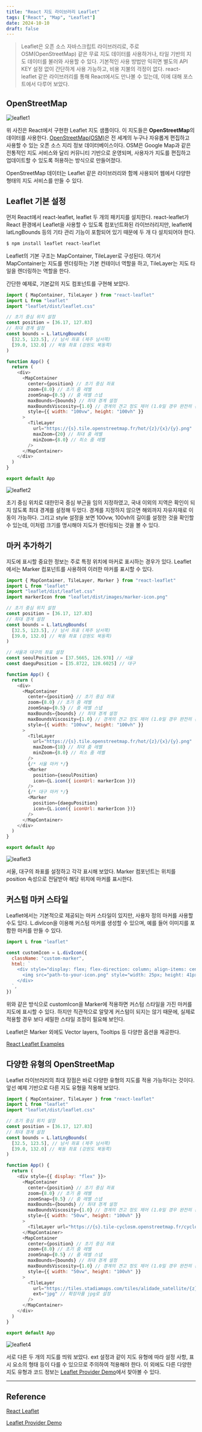 ```yaml
---
title: "React 지도 라이브러리 Leaflet"
tags: ["React", "Map", "Leaflet"]
date: 2024-10-10
draft: false
---
```


> Leaflet은 오픈 소스 자바스크립트 라이브러리로, 주로 OSM(OpenStreetMap) 같은 무료 지도 데이터를 사용하거나, 타일 기반의 지도 데이터를 불러와 사용할 수 있다. 기본적인 사용 방법만 익히면 별도의 API KEY 설정 없이 간단하게 사용 가능하고, 비용 지불의 걱정이 없다. react-leaflet 같은 라이브러리를 통해 React에서도 만나볼 수 있는데, 이에 대해 포스트에서 다루어 보았다.

## OpenStreetMap

<img alt='leaflet1' src='https://raw.githubusercontent.com/yhuj79/blog-assets/main/241010/leaflet1.png'>

위 사진은 React에서 구현한 Leaflet 지도 샘플이다. 이 지도들은 **OpenStreetMap**의 데이터를 사용한다. [OpenStreetMap(OSM)](https://www.openstreetmap.org/#map=7/35.948/127.736)은 전 세계의 누구나 자유롭게 편집하고 사용할 수 있는 오픈 소스 지리 정보 데이터베이스이다. OSM은 Google Map과 같은 전통적인 지도 서비스와 달리 커뮤니티 기반으로 운영되며, 사용자가 지도를 편집하고 업데이트할 수 있도록 허용하는 방식으로 만들어졌다.

OpenStreetMap 데이터는 Leaflet 같은 라이브러리와 함께 사용되어 웹에서 다양한 형태의 지도 서비스를 만들 수 있다.

## Leaflet 기본 설정

먼저 React에서 react-leaflet, leaflet 두 개의 패키지를 설치한다. react-leaflet가 React 환경에서 Leaflet을 사용할 수 있도록 컴포넌트화된 라이브러리지만, leaflet에 latLngBounds 등의 기타 관리 기능이 포함되어 있기 때문에 두 개 다 설치되어야 한다.

```bash
$ npm install leaflet react-leaflet
```

Leaflet의 기본 구조는 MapContainer, TileLayer로 구성된다. 여기서 MapContainer는 지도를 렌더링하는 기본 컨테이너 역할을 하고, TileLayer는 지도 타일을 렌더링하는 역할을 한다.

간단한 예제로, 기본값의 지도 컴포넌트를 구현해 보았다.

```javascript
import { MapContainer, TileLayer } from "react-leaflet"
import L from "leaflet"
import "leaflet/dist/leaflet.css"

// 초기 중심 위치 설정
const position = [36.17, 127.83]
// 최대 경계 설정
const bounds = L.latLngBounds(
  [32.5, 123.5], // 남서 좌표 (제주 남서쪽)
  [39.0, 132.0] // 북동 좌표 (강원도 북동쪽)
)

function App() {
  return (
    <div>
      <MapContainer
        center={position} // 초기 중심 좌표
        zoom={8.0} // 초기 줌 레벨
        zoomSnap={0.5} // 줌 레벨 스냅
        maxBounds={bounds} // 최대 경계 설정
        maxBoundsViscosity={1.0} // 경계의 견고 정도 제어 (1.0일 경우 완전히 견고해져 경계 밖으로 드래그 불가)
        style={{ width: "100vw", height: "100vh" }}
      >
        <TileLayer
          url="https://{s}.tile.openstreetmap.fr/hot/{z}/{x}/{y}.png"
          maxZoom={20} // 최대 줌 레벨
          minZoom={8.0} // 최소 줌 레벨
        />
      </MapContainer>
    </div>
  )
}

export default App
```

<img alt='leaflet2' src='https://raw.githubusercontent.com/yhuj79/blog-assets/main/241010/leaflet2.png'>

초기 중심 위치로 대한민국 중심 부근을 임의 지정하였고, 국내 이외의 지역은 확인이 되지 않도록 최대 경계를 설정해 두었다. 경계를 지정하지 않으면 해외까지 자유자재로 이동이 가능하다. 그리고 style 설정을 보면 100vw, 100vh의 길이를 설정한 것을 확인할 수 있는데, 이처럼 크기를 명시해야 지도가 렌더링되는 것을 볼 수 있다.

## 마커 추가하기

지도에 표시할 중요한 정보는 주로 특정 위치에 마커로 표시하는 경우가 있다. Leaflet에서는 Marker 컴포넌트를 사용하여 이러한 마커를 표시할 수 있다.

```javascript
import { MapContainer, TileLayer, Marker } from "react-leaflet"
import L from "leaflet"
import "leaflet/dist/leaflet.css"
import markerIcon from "leaflet/dist/images/marker-icon.png"

// 초기 중심 위치 설정
const position = [36.17, 127.83]
// 최대 경계 설정
const bounds = L.latLngBounds(
  [32.5, 123.5], // 남서 좌표 (제주 남서쪽)
  [39.0, 132.0] // 북동 좌표 (강원도 북동쪽)
)

// 서울과 대구의 좌표 설정
const seoulPosition = [37.5665, 126.978] // 서울
const daeguPosition = [35.8722, 128.6025] // 대구

function App() {
  return (
    <div>
      <MapContainer
        center={position} // 초기 중심 좌표
        zoom={8.0} // 초기 줌 레벨
        zoomSnap={0.5} // 줌 레벨 스냅
        maxBounds={bounds} // 최대 경계 설정
        maxBoundsViscosity={1.0} // 경계의 견고 정도 제어 (1.0일 경우 완전히 견고해져 경계 밖으로 드래그 불가)
        style={{ width: "100vw", height: "100vh" }}
      >
        <TileLayer
          url="https://{s}.tile.openstreetmap.fr/hot/{z}/{x}/{y}.png"
          maxZoom={18} // 최대 줌 레벨
          minZoom={8.0} // 최소 줌 레벨
        />
        {/* 서울 마커 */}
        <Marker
          position={seoulPosition}
          icon={L.icon({ iconUrl: markerIcon })}
        />
        {/* 대구 마커 */}
        <Marker
          position={daeguPosition}
          icon={L.icon({ iconUrl: markerIcon })}
        />
      </MapContainer>
    </div>
  )
}

export default App
```

<img alt='leaflet3' src='https://raw.githubusercontent.com/yhuj79/blog-assets/main/241010/leaflet3.png'>

서울, 대구의 좌표를 설정하고 각각 표시해 보았다. Marker 컴포넌트는 위치를 position 속성으로 전달받아 해당 위치에 마커를 표시한다.

## 커스텀 마커 스타일

Leaflet에서는 기본적으로 제공되는 마커 스타일이 있지만, 사용자 정의 마커를 사용할 수도 있다. L.divIcon을 이용해 커스텀 마커를 생성할 수 있으며, 예를 들어 이미지를 포함한 마커를 만들 수 있다.

```javascript
import L from "leaflet"

const customIcon = L.divIcon({
  className: "custom-marker",
  html: `
    <div style="display: flex; flex-direction: column; align-items: center;">
      <img src="path-to-your-icon.png" style="width: 25px; height: 41px;" />
    </div>
  `,
})
```

위와 같은 방식으로 customIcon을 Marker에 적용하면 커스텀 스타일을 가진 마커를 지도에 표시할 수 있다. 하지만 직관적으로 알맞게 커스텀이 되지는 않기 때문에, 실제로 적용할 경우 보다 세밀한 스타일 조정이 필요해 보인다.

Leaflet은 Marker 외에도 Vector layers, Tooltips 등 다양한 옵션을 제공한다.

[React Leaflet Examples](https://react-leaflet.js.org/docs/example-popup-marker)

## 다양한 유형의 OpenStreetMap

Leaflet 라이브러리의 최대 장점은 바로 다양한 유형의 지도를 적용 가능하다는 것이다. 앞선 예제 기반으로 다른 지도 유형을 적용해 보았다.

```javascript
import { MapContainer, TileLayer } from "react-leaflet"
import L from "leaflet"
import "leaflet/dist/leaflet.css"

// 초기 중심 위치 설정
const position = [36.17, 127.83]
// 최대 경계 설정
const bounds = L.latLngBounds(
  [32.5, 123.5], // 남서 좌표 (제주 남서쪽)
  [39.0, 132.0] // 북동 좌표 (강원도 북동쪽)
)

function App() {
  return (
    <div style={{ display: "flex" }}>
      <MapContainer
        center={position} // 초기 중심 좌표
        zoom={8.0} // 초기 줌 레벨
        zoomSnap={0.5} // 줌 레벨 스냅
        maxBounds={bounds} // 최대 경계 설정
        maxBoundsViscosity={1.0} // 경계의 견고 정도 제어 (1.0일 경우 완전히 견고해져 경계 밖으로 드래그 불가)
        style={{ width: "50vw", height: "100vh" }}
      >
        <TileLayer url="https://{s}.tile-cyclosm.openstreetmap.fr/cyclosm/{z}/{x}/{y}.png" />
      </MapContainer>
      <MapContainer
        center={position} // 초기 중심 좌표
        zoom={8.0} // 초기 줌 레벨
        zoomSnap={0.5} // 줌 레벨 스냅
        maxBounds={bounds} // 최대 경계 설정
        maxBoundsViscosity={1.0} // 경계의 견고 정도 제어 (1.0일 경우 완전히 견고해져 경계 밖으로 드래그 불가)
        style={{ width: "50vw", height: "100vh" }}
      >
        <TileLayer
          url="https://tiles.stadiamaps.com/tiles/alidade_satellite/{z}/{x}/{y}{r}.{ext}"
          ext="jpg" // 확장자를 jpg로 설정
        />
      </MapContainer>
    </div>
  )
}

export default App
```

<img alt='leaflet4' src='https://raw.githubusercontent.com/yhuj79/blog-assets/main/241010/leaflet4.png'>

서로 다른 두 개의 지도를 띄워 보았다. ext 설정과 같이 지도 유형에 따라 설정 사항, 표시 요소의 형태 등이 다를 수 있으므로 주의하여 적용해야 한다. 이 외에도 다른 다양한 지도 유형과 코드 정보는 [Leaflet Provider Demo](https://leaflet-extras.github.io/leaflet-providers/preview)에서 찾아볼 수 있다.

---

## Reference

[React Leaflet](https://react-leaflet.js.org)

[Leaflet Provider Demo](https://leaflet-extras.github.io/leaflet-providers/preview)
